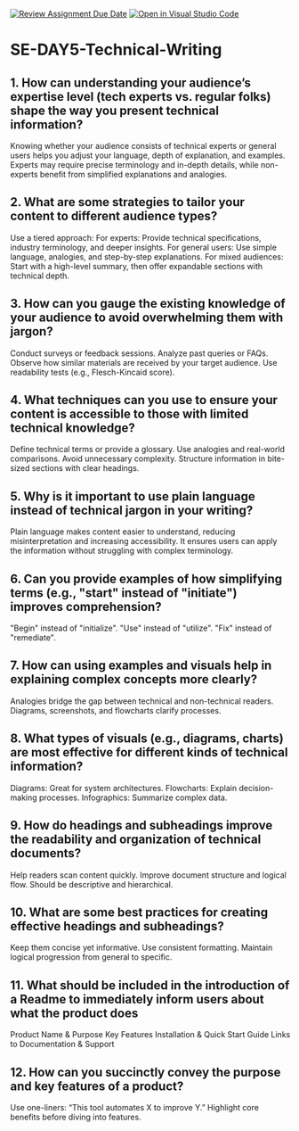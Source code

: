[![Review Assignment Due Date](https://classroom.github.com/assets/deadline-readme-button-22041afd0340ce965d47ae6ef1cefeee28c7c493a6346c4f15d667ab976d596c.svg)](https://classroom.github.com/a/zsAR-pyY)
[![Open in Visual Studio Code](https://classroom.github.com/assets/open-in-vscode-2e0aaae1b6195c2367325f4f02e2d04e9abb55f0b24a779b69b11b9e10269abc.svg)](https://classroom.github.com/online_ide?assignment_repo_id=18493494&assignment_repo_type=AssignmentRepo)
# SE-DAY5-Technical-Writing
## 1. How can understanding your audience’s expertise level (tech experts vs. regular folks) shape the way you present technical information?
Knowing whether your audience consists of technical experts or general users helps you adjust your language, depth of explanation, and examples. Experts may require precise terminology and in-depth details, while non-experts benefit from simplified explanations and analogies.
## 2. What are some strategies to tailor your content to different audience types?
Use a tiered approach:
For experts: Provide technical specifications, industry terminology, and deeper insights.
For general users: Use simple language, analogies, and step-by-step explanations.
For mixed audiences: Start with a high-level summary, then offer expandable sections with technical depth.
## 3. How can you gauge the existing knowledge of your audience to avoid overwhelming them with jargon?
Conduct surveys or feedback sessions.
Analyze past queries or FAQs.
Observe how similar materials are received by your target audience.
Use readability tests (e.g., Flesch-Kincaid score).
## 4. What techniques can you use to ensure your content is accessible to those with limited technical knowledge?
Define technical terms or provide a glossary.
Use analogies and real-world comparisons.
Avoid unnecessary complexity.
Structure information in bite-sized sections with clear headings.
## 5. Why is it important to use plain language instead of technical jargon in your writing?
Plain language makes content easier to understand, reducing misinterpretation and increasing accessibility. It ensures users can apply the information without struggling with complex terminology.
## 6. Can you provide examples of how simplifying terms (e.g., "start" instead of "initiate") improves comprehension?
"Begin" instead of "initialize".
"Use" instead of "utilize".
"Fix" instead of "remediate".
## 7. How can using examples and visuals help in explaining complex concepts more clearly?
Analogies bridge the gap between technical and non-technical readers.
Diagrams, screenshots, and flowcharts clarify processes.
## 8. What types of visuals (e.g., diagrams, charts) are most effective for different kinds of technical information?
Diagrams: Great for system architectures.
Flowcharts: Explain decision-making processes.
Infographics: Summarize complex data.
## 9. How do headings and subheadings improve the readability and organization of technical documents?
Help readers scan content quickly.
Improve document structure and logical flow.
Should be descriptive and hierarchical.
## 10. What are some best practices for creating effective headings and subheadings?
Keep them concise yet informative.
Use consistent formatting.
Maintain logical progression from general to specific.
## 11. What should be included in the introduction of a Readme to immediately inform users about what the product does
Product Name & Purpose
Key Features
Installation & Quick Start Guide
Links to Documentation & Support
## 12. How can you succinctly convey the purpose and key features of a product?
Use one-liners: “This tool automates X to improve Y.”
Highlight core benefits before diving into features.
